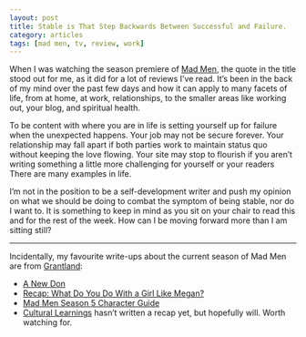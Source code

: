 ```yaml
---
layout: post
title: Stable is That Step Backwards Between Successful and Failure. 
category: articles
tags: [mad men, tv, review, work]
---
```


When I was watching the season premiere of [Mad Men](http://www.amazon.com/gp/product/B002NVELDQ/ref=as_li_tl?ie=UTF8&camp=1789&creative=390957&creativeASIN=B002NVELDQ&linkCode=as2&tag=four0b-20&linkId=6AAGJF662SM7NRE3 "Mad Men"), the quote in the title stood out for me, as it did for a lot of reviews I’ve read. It’s been in the back of my mind over the past few days and how it can apply to many facets of life, from at home, at work, relationships, to the smaller areas like working out, your blog, and spiritual health. 

To be content with where you are in life is setting yourself up for failure when the unexpected happens. Your job may not be secure forever. Your relationship may fall apart if both parties work to maintain status quo without keeping the love flowing. Your site may stop to flourish if you aren’t writing something a little more challenging for yourself or your readers There are many examples in life. 

I’m not in the position to be a self-development writer and push my opinion on what we should be doing to combat the symptom of being stable, nor do I want to. It is something to keep in mind as you sit on your chair to read this and for the rest of the week. How can I be moving forward more than I am sitting still? 

<hr>

Incidentally, my favourite write-ups about the current season of Mad Men are from [Grantland](http://www.grantland.com): 

* [A New Don](http://www.grantland.com/story/_/id/7736625/making-sense-radically-changed-don-draper-season-premiere-mad-men)  
* [Recap: What Do You Do With a Girl Like Megan?](http://www.grantland.com/blog/hollywood-prospectus/post/_/id/46411/mad-men-recap-what-do-you-do-with-a-girl-like-megan)  
* [Mad Men Season 5 Character Guide](http://www.grantland.com/blog/hollywood-prospectus/post/_/id/46306/your-comprehensive-mad-men-season-5-character-guide) 
* [Cultural Learnings](http://cultural-learnings.com/category/mad-men/) hasn’t written a recap yet, but hopefully will. Worth watching for.  

